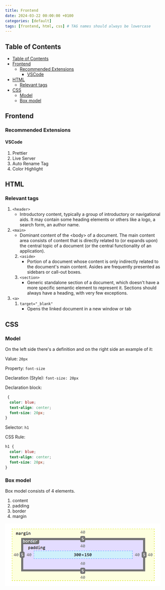 ```yaml
---
title: Frontend
date: 2024-03-22 00:00:00 +0100
categories: [default]
tags: [frontend, html, css] # TAG names should always be lowercase
---
```


## Table of Contents

- [Table of Contents](#table-of-contents)
- [Frontend](#frontend)
  - [Recommended Extensions](#recommended-extensions)
    - [VSCode](#vscode)
- [HTML](#html)
  - [Relevant tags](#relevant-tags)
- [CSS](#css)
  - [Model](#model)
  - [Box model](#box-model)

## Frontend

### Recommended Extensions

#### VSCode

1.  Prettier
2.  Live Server
3.  Auto Rename Tag
4.  Color Highlight

## HTML

### Relevant tags

1.  `<header>`
    - Introductory content, typically a group of introductory or navigational aids. It may contain some heading elements or others like a logo, a search form, an author name.
2.  `<main>`
    - Dominant content of the \<body> of a document. The main content area consists of content that is directly related to (or expands upon) the central topic of a document (or the central functionality of an application).
    2. `<aside>`
       - Portion of a document whose content is only indirectly related to the document's main content. Asides are frequently presented as sidebars or call-out boxes.
    3. `<section>`
       - Generic standalone section of a document, which doesn't have a more specific semantic element to represent it. Sections should always have a heading, with very few exceptions.
3.  `<a>`
    1. `target="_blank"`
       - Opens the linked document in a new window or tab

## CSS

### Model

On the left side there's a definition and on the right side an example of it:

Value: `20px`

Property: `font-size`

Declaration (Style): `font-size: 20px`

Declaration block:

```css
 {
  color: blue;
  text-align: center;
  font-size: 20px;
}
```

Selector: `h1`

CSS Rule:

```css
h1 {
  color: blue;
  text-align: center;
  font-size: 20px;
}
```

### Box model

Box model consists of 4 elements.

1. content
2. padding
3. border
4. margin

![Box Model](/assets/posts/2024-03-22-frontend/001_box_model.png)
